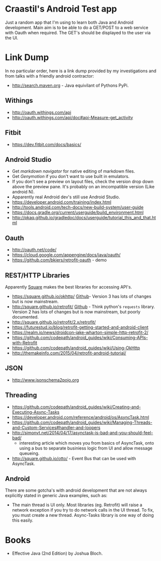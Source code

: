 Craastil's Android Test app
===========================

Just a random app that I'm using to learn both Java and Android 
development. Main aim is to be able to do a GET/POST to a web service
with Oauth when required. The GET's should be displayed to the user via
the UI.

Link Dump
=========

In no particular order, here is a link dump provided by my 
investigations and from talks with a friendly android contractor:

* http://search.maven.org - Java equivilant of Pythons PyPi.

Withings
--------

* http://oauth.withings.com/api
* http://oauth.withings.com/api/doc#api-Measure-get_activity

Fitbit
------

* https://dev.fitbit.com/docs/basics/

Android Studio
--------------

* Get *markdown navigator* for native editing of markdown files.
* Get *Genymotion* if you don't want to use built in emulators.
* If you don't see a preview on layout files, check the version drop
  down above the preview pane. It's probably on an imcompatible version
  (Like android N).
* Apparently real Android dev's still use Android Studio.
* https://developer.android.com/training/index.html
* http://tools.android.com/tech-docs/new-build-system/user-guide
* https://docs.gradle.org/current/userguide/build_environment.html
* http://pkaq.github.io/gradledoc/docs/userguide/tutorial_this_and_that.html

Oauth
-----

* http://oauth.net/code/
* https://cloud.google.com/appengine/docs/java/oauth/
* https://github.com/bkiers/retrofit-oauth - demo

REST/HTTP Libraries
-------------------

Apparently [Square](https://square.github.io/) makes the best libraries
for accessing API's.

* https://square.github.io/okhttp/ 
  [Github](https://github.com/square/okhttp)- Version 3 has lots of 
  changes but is now mainstream.
* http://square.github.io/retrofit/
  [Github](https://github.com/square/retrofit) - Think python's
  `requests` library. Version 2 has lots of changes but is now
  mainstream, but poorly documented.
* http://square.github.io/retrofit/2.x/retrofit/
* https://futurestud.io/blog/retrofit-getting-started-and-android-client
* https://realm.io/news/droidcon-jake-wharton-simple-http-retrofit-2/
* https://github.com/codepath/android_guides/wiki/Consuming-APIs-with-Retrofit
* https://github.com/codepath/android_guides/wiki/Using-OkHttp
* http://themakeinfo.com/2015/04/retrofit-android-tutorial/

JSON
----

* http://www.jsonschema2pojo.org

Threading
---------

* https://github.com/codepath/android_guides/wiki/Creating-and-Executing-Async-Tasks
* https://developer.android.com/reference/android/os/AsyncTask.html
* https://github.com/codepath/android_guides/wiki/Managing-Threads-and-Custom-Services#handler-and-loopers
* http://simonvt.net/2014/04/17/asynctask-is-bad-and-you-should-feel-bad/
  - interesting article which moves you from basics of AsyncTask, onto
  using a bus to separate businiess logic from UI and allow message
  queueing.
* http://square.github.io/otto/ - Event Bus that can be used with
  AsyncTask.

Android
-------

There are some gotcha's with android development that are not always
explicitly stated in generic Java examples, such as:

* The main thread is UI only. Most libraries (eg. Retrofit) will
  raise a network exception if you try to do network calls in the UI
  thread. To fix, you must create a new thread. Async-Tasks library is 
  one way of doing this easily.

Books
=====

* Effective Java (2nd Edition) by Joshua Bloch.